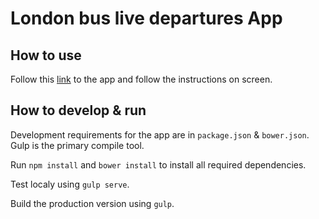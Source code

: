 # London bus live departures App

## How to use

Follow this [link](https://london-bus.firebaseapp.com/) to the app and follow the instructions on screen.

## How to develop & run

Development requirements for the app are in `package.json` & `bower.json`. Gulp is the primary compile tool.

Run `npm install` and `bower install` to install all required dependencies.

Test localy using `gulp serve`.

Build the production version using `gulp`.
